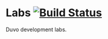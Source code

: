 Labs [![Build Status](https://travis-ci.org/Duvo/labs.svg?branch=master)](https://travis-ci.org/Duvo/labs)
==========

Duvo development labs.
